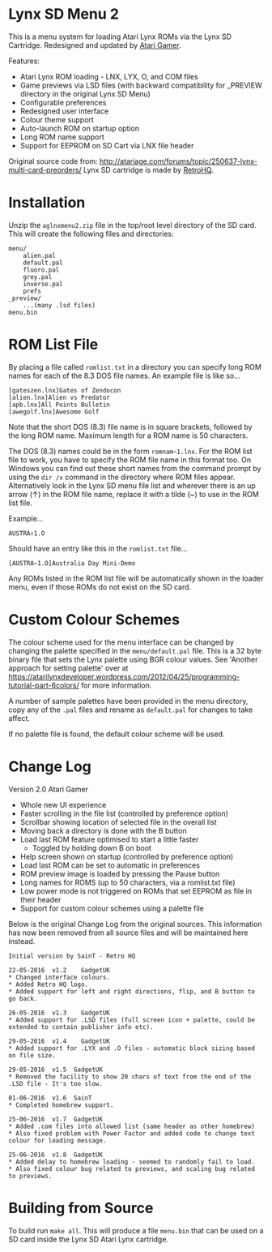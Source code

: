 # Lynx SD Menu 2

This is a menu system for loading Atari Lynx ROMs via the Lynx SD Cartridge. Redesigned and updated by [Atari Gamer](https://atarigamer.com).

Features:

 * Atari Lynx ROM loading - LNX, LYX, O, and COM files
 * Game previews via LSD files (with backward compatibility for _PREVIEW directory in the original Lynx SD Menu)
 * Configurable preferences
 * Redesigned user interface
 * Colour theme support
 * Auto-launch ROM on startup option
 * Long ROM name support
 * Support for EEPROM on SD Cart via LNX file header

Original source code from: <http://atariage.com/forums/topic/250637-lynx-multi-card-preorders/>
Lynx SD cartridge is made by [RetroHQ](http://www.retrohq.co.uk).

# Installation
Unzip the ```aglnxmenu2.zip``` file in the top/root level directory of the SD card. This will create the following files and directories:

```
menu/
	alien.pal
	default.pal
	fluoro.pal
	grey.pal
	inverse.pal
	prefs
_preview/
	...(many .lsd files)
menu.bin
```

# ROM List File

By placing a file called ```romlist.txt``` in a directory you can specify long ROM names for each of the 8.3 DOS file names.
An example file is like so...

```
[gateszen.lnx]Gates of Zendocon
[alien.lnx]Alien vs Predator
[apb.lnx]All Points Bulletin
[awegolf.lnx]Awesome Golf
```

Note that the short DOS (8.3) file name is in square brackets, followed by the long ROM name. Maximum length for a ROM name is 50 characters.

The DOS (8.3) names could be in the form ```romnam~1.lnx```. For the ROM list file to work, you have to specify the ROM file name in this format too. On Windows you can find out these short names from the command prompt by using the ```dir /x``` command in the directory where ROM files appear. Alternatively look in the Lynx SD menu file list and wherever there is an up arrow (↑) in the ROM file name, replace it with a tilde (~) to use in the ROM list file.

Example...

```
AUSTRA↑1.O
```

Should have an entry like this in the ```romlist.txt``` file...

```
[AUSTRA~1.O]Australia Day Mini-Demo
```

Any ROMs listed in the ROM list file will be automatically shown in the loader menu, even if those ROMs do not exist on the SD card.

# Custom Colour Schemes

The colour scheme used for the menu interface can be changed by changing the palette specified in the ```menu/default.pal``` file. This is a 32 byte binary file that sets the Lynx palette using BGR colour values. See 'Another approach for setting palette' over at https://atarilynxdeveloper.wordpress.com/2012/04/25/programming-tutorial-part-6colors/ for more information.

A number of sample palettes have been provided in the menu directory, copy any of the ```.pal``` files and rename as ```default.pal``` for changes to take affect.

If no palette file is found, the default colour scheme will be used.

# Change Log

Version 2.0 Atari Gamer

* Whole new UI experience
 * Faster scrolling in the file list (controlled by preference option)
 * Scrollbar showing location of selected file in the overall list
 * Moving back a directory is done with the B button
* Load last ROM feature optimised to start a little faster
  * Toggled by holding down B on boot
* Help screen shown on startup (controlled by preference option)
* Load last ROM can be set to automatic in preferences
* ROM preview image is loaded by pressing the Pause button
* Long names for ROMS (up to 50 characters, via a romlist.txt file)
* Low power mode is not triggered on ROMs that set EEPROM as file in their header
* Support for custom colour schemes using a palette file

Below is the original Change Log from the original sources. This information has now been removed from all source files and will be maintained here instead.

```
Initial version by SainT - Retro HQ

22-05-2016	v1.2	GadgetUK
* Changed interface colours.
* Added Retro HQ logo.
* Added support for left and right directions, flip, and B button to go back.

26-05-2016  v1.3	GadgetUK
* Added support for .LSD files (full screen icon + palette, could be extended to contain publisher info etc).

29-05-2016  v1.4	GadgetUK
* Added support for .LYX and .O files - automatic block sizing based on file size.

29-05-2016  v1.5  GadgetUK
* Removed the facility to show 20 chars of text from the end of the .LSD file - It's too slow.

01-06-2016  v1.6  SainT
* Completed homebrew support.

25-06-2016  v1.7  GadgetUK
* Added .com files into allowed list (same header as other homebrew)
* Also fixed problem with Power Factor and added code to change text colour for loading message.

25-06-2016  v1.8  GadgetUK
* Added delay to homebrew loading - seemed to randomly fail to load.
* Also fixed colour bug related to previews, and scaling bug related to previews.
```

# Building from Source

To build run ```make all```. This will produce a file ```menu.bin``` that can be used on a SD card inside the Lynx SD Atari Lynx cartridge.